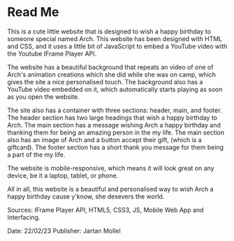 # Read Me

This is a cute little website that is designed to wish a happy birthday to someone special named Arch. This website has been designed with HTML and CSS, and it uses a little bit of JavaScript to embed a YouTube video with the Youtube IFrame Player API.

The website has a beautiful background that repeats an video of one of Arch's animation creations which she did while she was on camp, which gives the site a nice personalised touch. The background also has a YouTube video embedded on it, which automatically starts playing as soon as you open the website.

The site also has a container with three sections: header, main, and footer. The header section has two large headings that wish a happy birthday to Arch. The main section has a message wishing Arch a happy birthday and thanking them for being an amazing person in the my life. The main section also has an image of Arch and a button accept their gift, (which is a giftcard). The footer section has a short thank you message for them being a part of the my life.

The website is mobile-responsive, which means it will look great on any device, be it a laptop, tablet, or phone.

All in all, this website is a beautiful and personalised way to wish Arch a happy birthday cause y'know, she desevers the world.

Sources: IFrame Player API, HTML5, CSS3, JS, Mobile Web App and Interfacing.

Date: 22/02/23
Publisher: Jartan Mollel

